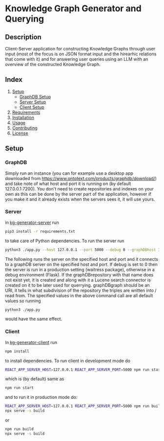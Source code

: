 # Knowledge Graph Generator and Querying

## Description

Client-Server application for constructing Knowledge Graphs through user input (most of the focus is on JSON format input and the hirearhic relations that come with it) and for answering user queries using an LLM with an overview of the constructed Knowledge Graph.

## Index

1. [Setup](#setup)
   - [GraphDB Setup](#GraphDB)
   - [Server Setup](#Server)
   - [Client Setup](#Client)
2. [Requirements](#requirements)
3. [Installation](#installation)
4. [Usage](#usage)
5. [Contributing](#contributing)
6. [License](#license)

## Setup

### GraphDB

Simply run an instance (you can for example use a desktop app downloaded from https://www.ontotext.com/products/graphdb/download/) and take note of what host and port it is running on (by default 127.0.0.1:7200). You don't need to create repositories and indexes on your own as this can be done by the server part of the application, however if you make it and it already exists when the servers sees it, it will use yours.

### Server

in [kg-generator-server](./kg-generator-server/) run

```bash
pip3 install -r requirements.txt
```

to take care of Python dependencies. To run the server run

```bash
python3 ./app.py --host 127.0.0.1 --port 5000 --debug 0 --graphDBhost 127.0.0.1 --graphDBport 7200 --graphDBrepository Knowledge-Graph --graphDBgraph http://knowledge-graph.com
```

The following runs the server on the specified host and port and it connects to a graphDB server on the specified host and port. If debug is set to 0 then the server is run in a production setting (waitress package), otherwise in a debug environment (Flask). If the graphDBrepository with that name does not exist yet, it is created and along with it a Lucene search connector is created on it to be later used for querrying. graphDBgraph should be an URI, it tells in what subdivision of the repository the triples are written into / read from. The specified values in the above command call are all default values so running

```bash
python3 ./app.py
```

would have the same effect.

### Client

In [kg-generator-client](./kg-generator-client/) run

```bash
npm install
```

to install dependencies. To run client in development mode do

```bash
REACT_APP_SERVER_HOST=127.0.0.1 REACT_APP_SERVER_PORT=5000 npm run start
```

which is (by default) same as

```bash
npm run start
```

and to run it in production mode do:

```bash
REACT_APP_SERVER_HOST=127.0.0.1 REACT_APP_SERVER_PORT=5000 npm run build
npx serve -s build
```

or

```bash
npm run build
npx serve -s build
```
